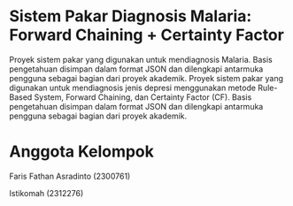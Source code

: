 # Sistem Pakar Diagnosis Malaria: Forward Chaining + Certainty Factor
Proyek sistem pakar yang digunakan untuk mendiagnosis Malaria. Basis pengetahuan disimpan dalam format JSON dan dilengkapi antarmuka pengguna sebagai bagian dari proyek akademik. Proyek sistem pakar yang digunakan untuk mendiagnosis jenis depresi menggunakan metode Rule-Based System, Forward Chaining, dan Certainty Factor (CF). Basis pengetahuan disimpan dalam format JSON dan dilengkapi antarmuka pengguna sebagai bagian dari proyek akademik.
# Anggota Kelompok
Faris Fathan Asradinto (2300761)


Istikomah              (2312276)
